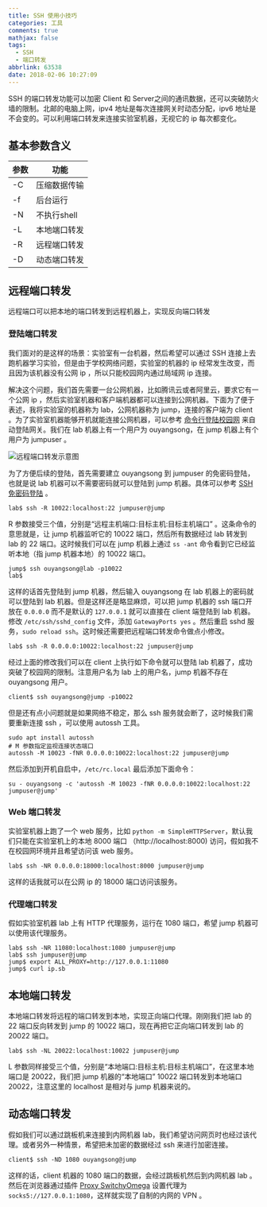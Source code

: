 ```yaml
---
title: SSH 使用小技巧
categories: 工具
comments: true
mathjax: false
tags:
  - SSH
  - 端口转发
abbrlink: 63538
date: 2018-02-06 10:27:09
---
```


SSH 的端口转发功能可以加密 Client 和 Server之间的通讯数据，还可以突破防火墙的限制。北邮的电脑上网，ipv4 地址是每次连接网关时动态分配，ipv6 地址是不会变的。可以利用端口转发来连接实验室机器，无视它的 ip 每次都变化。

<!--more-->


## 基本参数含义

| 参数 | 功能         |
|------|--------------|
| -C   | 压缩数据传输 |
| -f   | 后台运行     |
| -N   | 不执行shell  |
| -L   | 本地端口转发 |
| -R   | 远程端口转发 |
| -D   | 动态端口转发 |

## 远程端口转发

远程端口可以把本地的端口转发到远程机器上，实现反向端口转发

### 登陆端口转发

我们面对的是这样的场景：实验室有一台机器，然后希望可以通过 SSH 连接上去跑机器学习实验，但是由于学校网络问题，实验室的机器的 ip 经常发生改变，而且因为该机器没有公网 ip ，所以只能校园网内通过局域网 ip 连接。    

解决这个问题，我们首先需要一台公网机器，比如腾讯云或者阿里云，要求它有一个公网 ip ，然后实验室机器和客户端机器都可以连接到公网机器。下面为了便于表述，我将实验室的机器称为 lab，公网机器称为 jump，连接的客户端为 client 。为了实验室机器能够开机就能连接公网机器，可以参考 [命令行登陆校园网](/posts/43250/) 来自动登陆网关。我们在 lab 机器上有一个用户为 ouyangsong，在 jump 机器上有个用户为 jumpuser 。

![](remote-port-forwarding.svg "远程端口转发示意图")

为了方便后续的登陆，首先需要建立 ouyangsong 到 jumpuser 的免密码登陆，也就是说 lab 机器可以不需要密码就可以登陆到 jump 机器。具体可以参考 [SSH 免密码登陆](/posts/48748/) 。

```shell
lab$ ssh -R 10022:localhost:22 jumpuser@jump
```

R 参数接受三个值，分别是“远程主机端口:目标主机:目标主机端口” 。这条命令的意思就是，让 jump 机器监听它的 10022 端口，然后所有数据经过 lab 转发到 lab 的 22 端口。这时候我们可以在 jump 机器上通过 `ss -ant` 命令看到它已经监听本地（指 jump 机器本地）的 10022 端口。

```shell
jump$ ssh ouyangsong@lab -p10022
lab$
```

这样的话首先登陆到 jump 机器，然后输入 ouyangsong 在 lab 机器上的密码就可以登陆到 lab 机器。但是这样还是略显麻烦，可以把 jump 机器的 ssh 端口开放在 `0.0.0.0` 而不是默认的 `127.0.0.1` 就可以直接在 client 端登陆到 lab 机器。修改 `/etc/ssh/sshd_config` 文件，添加 `GatewayPorts yes` 。然后重启 sshd 服务，`sudo reload ssh`。这时候还需要把远程端口转发命令做点小修改。

```shell
lab$ ssh -R 0.0.0.0:10022:localhost:22 jumpuser@jump
```

经过上面的修改我们可以在 client 上执行如下命令就可以登陆 lab 机器了，成功突破了校园网的限制。注意用户名为 lab 上的用户名，jump 机器不存在 ouyangsong 用户。

```shell
client$ ssh ouyangsong@jump -p10022
```

但是还有点小问题就是如果网络不稳定，那么 ssh 服务就会断了，这时候我们需要重新连接 ssh ，可以使用 autossh 工具。

```shell
sudo apt install autossh
# M 参数指定监视连接状态端口
autossh -M 10023 -fNR 0.0.0.0:10022:localhost:22 jumpuser@jump
```

然后添加到开机自启中，`/etc/rc.local` 最后添加下面命令：

```shell
su - ouyangsong -c 'autossh -M 10023 -fNR 0.0.0.0:10022:localhost:22 jumpuser@jump'
```

### Web 端口转发

实验室机器上跑了一个 web 服务，比如 `python -m SimpleHTTPServer`，默认我们只能在实验室机上的本地 8000 端口 （http://localhost:8000) 访问，假如我不在校园网环境并且希望访问该 web 服务。

```shell
lab$ ssh -NR 0.0.0.0:18000:localhost:8000 jumpuser@jump
```

这样的话我就可以在公网 ip 的 18000 端口访问该服务。

### 代理端口转发

假如实验室机器 lab 上有 HTTP 代理服务，运行在 1080 端口，希望 jump 机器可以使用该代理服务。

```shell
lab$ ssh -NR 11080:localhost:1080 jumpuser@jump
lab$ ssh jumpuser@jump
jump$ export ALL_PROXY=http://127.0.0.1:11080
jump$ curl ip.sb
```

## 本地端口转发

本地端口转发将远程的端口转发到本地，实现正向端口代理。刚刚我们把 lab 的 22 端口反向转发到 jump 的 10022 端口，现在再把它正向端口转发到 lab 的 20022 端口。

```shell
lab$ ssh -NL 20022:localhost:10022 jumpuser@jump
```

L 参数同样接受三个值，分别是“本地端口:目标主机:目标主机端口”，在这里本地端口是 20022，我们把 jump 机器的“本地端口” 10022 端口转发到本地端口 20022，注意这里的 localhost 是相对与 jump 机器来说的。

## 动态端口转发

假如我们可以通过跳板机来连接到内网机器 lab，我们希望访问网页时也经过该代理。或者另外一种情景，希望把未加密的数据经过 ssh 来进行加密连接。

```shell
client$ ssh -ND 1080 ouyangsong@jump
```

这样的话，client 机器的 1080 端口的数据，会经过跳板机然后到内网机器 lab 。然后在浏览器通过插件 [Proxy SwitchyOmega](https://chrome.google.com/webstore/detail/proxy-switchyomega/padekgcemlokbadohgkifijomclgjgif?hl=en) 设置代理为 `socks5://127.0.0.1:1080`，这样就实现了自制的内网的 VPN 。